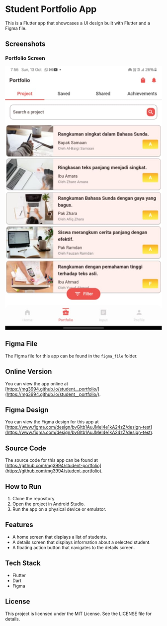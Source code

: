 # Student Portfolio App

This is a Flutter app that showcases a UI design built with Flutter and a Figma file.

## Screenshots

### Portfolio Screen

![Portfolio Screen](./screenshots/portfolio_page.jpg)



## Figma File

The Figma file for this app can be found in the `figma_file` folder.

## Online Version

You can view the app online at [https://mg3994.github.io/student__portfolio/](https://mg3994.github.io/student__portfolio/).

## Figma Design

You can view the Figma design for this app at [https://www.figma.com/design/bvGltb1AuJMeI4e1kA24zZ/design-test](https://www.figma.com/design/bvGltb1AuJMeI4e1kA24zZ/design-test).

## Source Code

The source code for this app can be found at [https://github.com/mg3994/student-portfolio](https://github.com/mg3994/student-portfolio).

## How to Run

1. Clone the repository.
2. Open the project in Android Studio.
3. Run the app on a physical device or emulator.

## Features

* A home screen that displays a list of students.
* A details screen that displays information about a selected student.
* A floating action button that navigates to the details screen.

## Tech Stack

* Flutter
* Dart
* Figma

## License

This project is licensed under the MIT License. See the LICENSE file for details.
